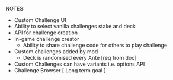 NOTES:

- Custom Challenge UI
- Ability to select vanilla challenges stake and deck
- API for challenge creation
- In-game challenge creator
  - Ability to share challenge code for others to play challenge
- Custom challenges added by mod
  - Deck is randomised every Ante [req from doc]
- Custom Challenges can have variants i.e. options API
- Challenge Browser [ Long term goal ]
